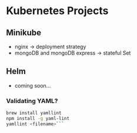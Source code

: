 # Kubernetes Projects
## Minikube
- nginx -> deployment strategy
- mongoDB and mongoDB express -> stateful Set
## Helm
- coming soon...
### Validating YAML?
```bash
brew install yamllint
npm install -g yaml-lint
yamllint <filename>```